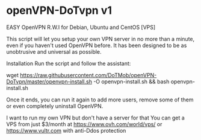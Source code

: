 # openVPN-DoTvpn v1
EASY OpenVPN  R.W.I  for Debian, Ubuntu and CentOS [VPS]


This script will let you setup your own VPN server in no more than a minute, even if you haven't used OpenVPN before. It has been designed to be as unobtrusive and universal as possible.

Installation
Run the script and follow the assistant:

wget https://raw.githubusercontent.com/DoTMob/openVPN-DoTvpn/master/openvpn-install.sh -O openvpn-install.sh && bash openvpn-install.sh

Once it ends, you can run it again to add more users, remove some of them or even completely uninstall OpenVPN.

I want to run my own VPN but don't have a server for that
You can get a VPS from just $3/month at https://www.ovh.com/world/vps/  or   https://www.vultr.com  with anti-Ddos protection




